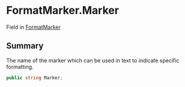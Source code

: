# FormatMarker.Marker

Field in [FormatMarker](/docs/api/csharp/yarn.unity.markuppalette.formatmarker.md)

## Summary


The name of the marker which can be used in text to indicate
specific formatting.


```csharp
public string Marker;
```

